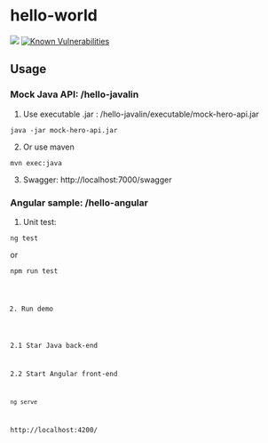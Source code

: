 # hello-world
![](https://github.com/doanthuyan/hello-world/workflows/CI/badge.svg) [![Known Vulnerabilities](https://snyk.io/test/github/doanthuyan/hello-world/badge.svg)](https://snyk.io/test/github/doanthuyan/hello-world)


## Usage
### Mock Java API: /hello-javalin
1. Use executable .jar : /hello-javalin/executable/mock-hero-api.jar

  <code>java -jar mock-hero-api.jar</code>
  
2. Or use maven

  <code>mvn exec:java </code>
  
3. Swagger: http://localhost:7000/swagger

### Angular sample: /hello-angular
1. Unit test: 

  <code>ng test</code>
  
  or 
  
  <code>npm run test</test>
  
2. Run demo

2.1 Star Java back-end

2.2 Start Angular front-end

  <code>ng serve</code>
  
  http://localhost:4200/
